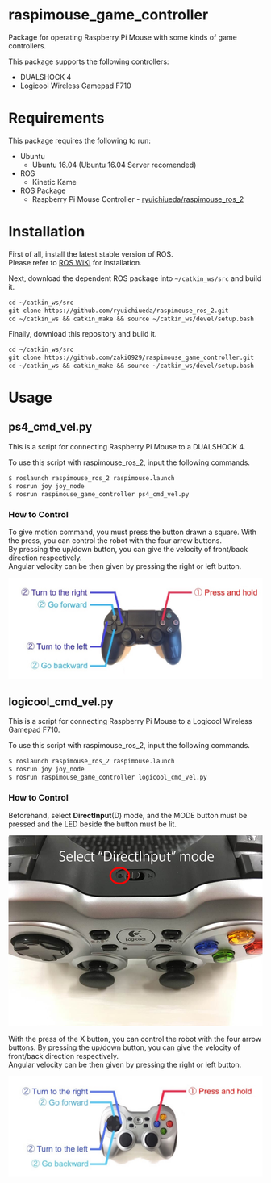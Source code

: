 # raspimouse_game_controller

Package for operating Raspberry Pi Mouse with some kinds of game controllers.

This package supports the following controllers:

* DUALSHOCK 4
* Logicool Wireless Gamepad F710

# Requirements

This package requires the following to run:

* Ubuntu
  * Ubuntu 16.04 (Ubuntu 16.04 Server recomended)
* ROS
  * Kinetic Kame
* ROS Package
  * Raspberry Pi Mouse Controller - [ryuichiueda/raspimouse\_ros\_2](https://github.com/ryuichiueda/raspimouse_ros_2)

# Installation

First of all, install the latest stable version of ROS.  
Please refer to [ROS WiKi](http://wiki.ros.org/kinetic/Installation) for installation.

Next, download the dependent ROS package into `~/catkin_ws/src` and build it.

```
cd ~/catkin_ws/src
git clone https://github.com/ryuichiueda/raspimouse_ros_2.git
cd ~/catkin_ws && catkin_make && source ~/catkin_ws/devel/setup.bash
```

Finally, download this repository and build it.

```
cd ~/catkin_ws/src
git clone https://github.com/zaki0929/raspimouse_game_controller.git
cd ~/catkin_ws && catkin_make && source ~/catkin_ws/devel/setup.bash
```

# Usage

## ps4\_cmd\_vel.py

This is a script for connecting Raspberry Pi Mouse to a DUALSHOCK 4.

To use this script with raspimouse\_ros\_2, input the following commands.
```
$ roslaunch raspimouse_ros_2 raspimouse.launch 
$ rosrun joy joy_node 
$ rosrun raspimouse_game_controller ps4_cmd_vel.py
```

### How to Control

To give motion command, you must press the button drawn a square. 
With the press, you can control the robot with the four arrow buttons.  
By pressing the up/down button, you can give the velocity of front/back
direction respectively.  
Angular velocity can be then given by pressing the right or left button.

![](./docs/images/DUALSHOCK_4.JPG)

## logicool\_cmd\_vel.py

This is a script for connecting Raspberry Pi Mouse to a Logicool Wireless Gamepad F710. 

To use this script with raspimouse\_ros\_2, input the following commands.
```
$ roslaunch raspimouse_ros_2 raspimouse.launch 
$ rosrun joy joy_node 
$ rosrun raspimouse_game_controller logicool_cmd_vel.py
```

### How to Control

Beforehand, select __DirectInput__(D) mode, 
and the MODE button must be pressed and the LED beside the button
must be lit. 

![](./docs/images/F710_mode_select.jpg)

With the press of the X button, you can control the
robot with the four arrow buttons. By pressing the up/down button, 
you can give the velocity of front/back direction respectively.  
Angular velocity can be then given by pressing the right or left button.

![](./docs/images/F710.JPG)

